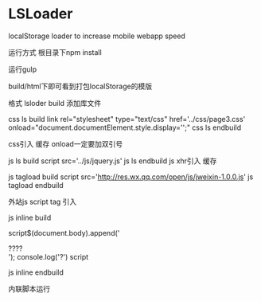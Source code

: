 # LSLoader
localStorage loader to increase mobile webapp speed

运行方式 
根目录下npm install

运行gulp 
 
build/html下即可看到打包localStorage的模版

格式 <!--任务名 build--><!--任务名 endbuild-->
lsloder build
 添加库文件

css ls build
link rel="stylesheet" type="text/css" href='../css/page3.css' onload="document.documentElement.style.display='';"
css ls endbuild

css引入 缓存 onload一定要加双引号 

js ls build
script src='../js/jquery.js'
js ls endbuild
js xhr引入 缓存

 js tagload build
script src='http://res.wx.qq.com/open/js/jweixin-1.0.0.js'
js tagload endbuild

外站js script tag 引入

js inline build

script$(document.body).append('<div>????</div>');
console.log('?')
script

js inline endbuild

内联脚本运行



